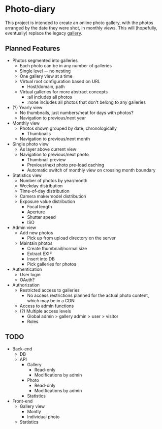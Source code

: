# Photo-diary

This project is intended to create an online photo gallery, with the photos arranged by the date they were shot, in monthly views. This will (hopefully, eventually) replace the legacy [gallery](https://github.com/vlumi/gallery).

## Planned Features

* Photos segmented into galleries
  + Each photo can be in any number of galleries
  + Single level -- no nesting
  + One gallery view at a time
  + Virtual root configuration based on URL
    - Host/domain, path
  + Virtual galleries for more abstract concepts
    - :all includes all photos
    - :none includes all photos that don't belong to any galleries
* (?) Yearly view
  + No thumbnails, just numbers/heat for days with photos?
  + Navigation to previous/next year
* Monthly view
  + Photos shown grouped by date, chronologically
    - Thumbnails
  + Navigation to previous/next month
* Single photo view
  + As layer above current view
  + Navigation to previous/next photo
    - Thumbnail preview
    - Previous/next photo pre-load caching
    - Automatic switch of monthly view on crossing month boundary
* Statistics view
  + Number of photos by year/month
  + Weekday distribution
  + Time-of-day distribution
  + Camera make/model distribution
  + Exposure value distribution
    - Focal length
    - Aperture
    - Shutter speed
    - ISO
* Admin view
  + Add new photos
    - Pick up from upload directory on the server
  + Maintain photos
    - Create thumbnail/normal size
    - Extract EXIF
    - Insert into DB
    - Pick galleries for photos
* Authentication
  + User login
  + OAuth?
* Authorization
  + Restricted access to galleries
    - No access restrictions planned for the actual photo content, which may be in a CDN
  + Access to admin functions
  + (?) Multiple access levels
    - Global admin > gallery admin > user > visitor
    - Roles

## TODO

* Back-end
  + DB
  + API
    - Gallery
      - Read-only
      - Modifications by admin
    - Photo
      - Read-only
      - Modifications by admin
    - Statistics
* Front-end
  + Gallery view
    - Montly
    - Individual photo
  + Statistics
